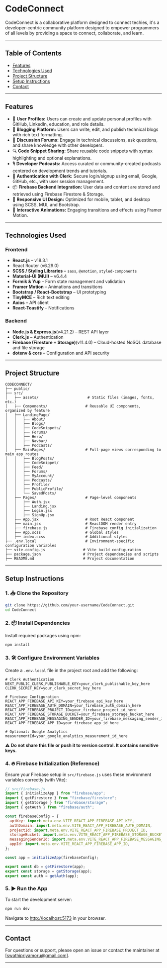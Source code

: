 # CodeConnect

CodeConnect is a collaborative platform designed to connect techies, it's a developer-centric community platform designed to empower programmers of all levels by providing a space to connect, collaborate, and learn.

---

## Table of Contents

- [Features](#features)
- [Technologies Used](#technologies-used)
- [Project Structure](#project-structure)
- [Setup Instructions](#setup-instructions)
- [Contact](#contact)

---

## Features

- 👤 **User Profiles:** Users can create and update personal profiles with GitHub, LinkedIn, education, and role details.
- 📝 **Blogging Platform:** Users can write, edit, and publish technical blogs with rich text formatting.
- 💬 **Discussion Forums:** Engage in technical discussions, ask questions, and share knowledge with other developers.
- 🔍 **Code Snippet Sharing:** Share reusable code snippets with syntax highlighting and optional explanations.
- 🎙️ **Developer Podcasts:** Access curated or community-created podcasts centered on development trends and tutorials.
- 🔐 **Authentication with Clerk:** Secure login/signup using email, Google, GitHub, etc., with user session management.
- 📦 **Firebase Backend Integration:** User data and content are stored and retrieved using Firebase Firestore & Storage.
- 📲 **Responsive UI Design:** Optimized for mobile, tablet, and desktop using SCSS, MUI, and Bootstrap.
- 🌈 **Interactive Animations:** Engaging transitions and effects using Framer Motion.

---

## Technologies Used

### Frontend
- **React.js** – v18.3.1
- React Router (v6.29.0)
- **SCSS / Styling Libraries** – `sass`, `@emotion`, `styled-components`
- **Material-UI (MUI)** – v6.4.4
- **Formik & Yup** – Form state management and validation
- **Framer Motion** – Animations and transitions
- **Bootstrap / React-Bootstrap** – UI prototyping
- **TinyMCE** – Rich text editing
- **Axios** – API client
- **React-Toastify** – Notifications

### Backend
- **Node.js & Express.js**(v4.21.2) – REST API layer
- **Clerk.js** – Authentication
- **Firebase (Firestore + Storage)**(v11.4.0) – Cloud-hosted NoSQL database and file storage
- **dotenv & cors** – Configuration and API security

---

## Project Structure

```
CODECONNECT/
├── public/
├── src/
│   ├── assets/                      # Static files (images, fonts, etc.)
│   ├── Components/                 # Reusable UI components, organized by feature
│   ├── LandingPage/
│   │   ├── About/
│   │   ├── Blogs/
│   │   ├── CodeSnippets/
│   │   ├── Forums/
│   │   ├── Hero/
│   │   ├── Navbar/
│   │   ├── Podcasts/
│   ├── MainPages/                  # Full-page views corresponding to main app routes
│   │   ├── BlogPosts/
│   │   ├── CodeSnippet/
│   │   ├── Feed/
│   │   ├── Forums/
│   │   ├── MyAccount/
│   │   ├── Podcasts/
│   │   ├── Profile/
│   │   ├── PublicProfile/
│   │   └── SavedPosts/
│   ├── Pages/                      # Page-level components
│   │   ├── Auth.jsx
│   │   ├── Landing.jsx
│   │   ├── Login.jsx
│   │   ├── SignUp.jsx
│   ├── App.jsx                     # Root React component
│   ├── main.jsx                    # ReactDOM render entry
│   ├── firebase.js                 # Firebase config initialization
│   ├── App.scss                    # Global styles
│   ├── index.scss                  # Additional styles
├── .env.local                      # Environment-specific configuration variables
├── vite.config.js                 # Vite build configuration
├── package.json                   # Project dependencies and scripts
├── README.md                      # Project documentation

```


---

## Setup Instructions

### 1. 📥 Clone the Repository

```bash
git clone https://github.com/your-username/CodeConnect.git
cd CodeConnect
```

### 2. 📦 Install Dependencies

Install required packages using npm:

```bash
npm install
```

### 3. 🛠️ Configure Environment Variables

Create a `.env.local` file in the project root and add the following:

```env
# Clerk Authentication
NEXT_PUBLIC_CLERK_PUBLISHABLE_KEY=your_clerk_publishable_key_here
CLERK_SECRET_KEY=your_clerk_secret_key_here

# Firebase Configuration
REACT_APP_FIREBASE_API_KEY=your_firebase_api_key_here
REACT_APP_FIREBASE_AUTH_DOMAIN=your_firebase_auth_domain_here
REACT_APP_FIREBASE_PROJECT_ID=your_firebase_project_id_here
REACT_APP_FIREBASE_STORAGE_BUCKET=your_firebase_storage_bucket_here
REACT_APP_FIREBASE_MESSAGING_SENDER_ID=your_firebase_messaging_sender_id_here
REACT_APP_FIREBASE_APP_ID=your_firebase_app_id_here

# Optional: Google Analytics
measurementId=your_google_analytics_measurement_id_here
```

⚠️ **Do not share this file or push it to version control. It contains sensitive keys.**

### 4. 🔥 Firebase Initialization (Reference)

Ensure your Firebase setup in `src/firebase.js` uses these environment variables correctly (with Vite):

```javascript
// src/firebase.js
import { initializeApp } from "firebase/app";
import { getFirestore } from "firebase/firestore";
import { getStorage } from "firebase/storage";
import { getAuth } from "firebase/auth";

const firebaseConfig = {
  apiKey: import.meta.env.VITE_REACT_APP_FIREBASE_API_KEY,
  authDomain: import.meta.env.VITE_REACT_APP_FIREBASE_AUTH_DOMAIN,
  projectId: import.meta.env.VITE_REACT_APP_FIREBASE_PROJECT_ID,
  storageBucket: import.meta.env.VITE_REACT_APP_FIREBASE_STORAGE_BUCKET,
  messagingSenderId: import.meta.env.VITE_REACT_APP_FIREBASE_MESSAGING_SENDER_ID,
  appId: import.meta.env.VITE_REACT_APP_FIREBASE_APP_ID,
};

const app = initializeApp(firebaseConfig);

export const db = getFirestore(app);
export const storage = getStorage(app);
export const auth = getAuth(app);
```

### 5. ▶️ Run the App

To start the development server:

```bash
npm run dev
```

Navigate to [http://localhost:5173](http://localhost:5173) in your browser.

---

## Contact

For questions or support, please open an issue or contact the maintainer at [swathipriyamoru@gmail.com].

---
